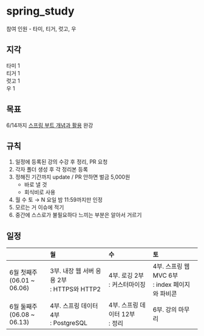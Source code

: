 
# spring_study
참여 인원 - 타미, 티거, 럿고, 우

## 지각
타미 1  
티거 1  
럿고 1  
우 1

## 목표

6/14까지 [스프링 부트 개념과 활용](https://www.inflearn.com/course/%EC%8A%A4%ED%94%84%EB%A7%81%EB%B6%80%ED%8A%B8/dashboard) 완강

## 규칙

1. 일정에 등록된 강의 수강 후 정리, PR 요청
2. 각자 폴더 생성 후 각 정리본 등록
3. 정해진 기간까지 update / PR 안하면 벌금 5,000원
    - 바로 낼 것
    - 회식비로 사용
4. 월 수 토 → N 요일 밤 11:59까지만 인정
5. 모르는 거 이슈에 적기
6. 중간에 스스로가 불필요하다 느끼는 부분은 알아서 거르기

## 일정

| | 월 | 수 | 토 |
|:-|:-|:-|:-|
| 6월 첫째주 <br> (06.01 ~ 06.06) | 3부. 내장 웹 서버 응용 2부<br> : HTTPS와 HTTP2 | 4부. 로깅 2부 <br>: 커스터마이징 | 4부. 스프링 웹 MVC 6부 <br>: index 페이지와 파비콘 |
| 6월 둘째주 <br> (06.08 ~ 06.13) | 4부. 스프링 데이터 4부<br> : PostgreSQL | 4부. 스프링 데이터 12부 <br>: 정리 | 6부. 강의 마무리 |
